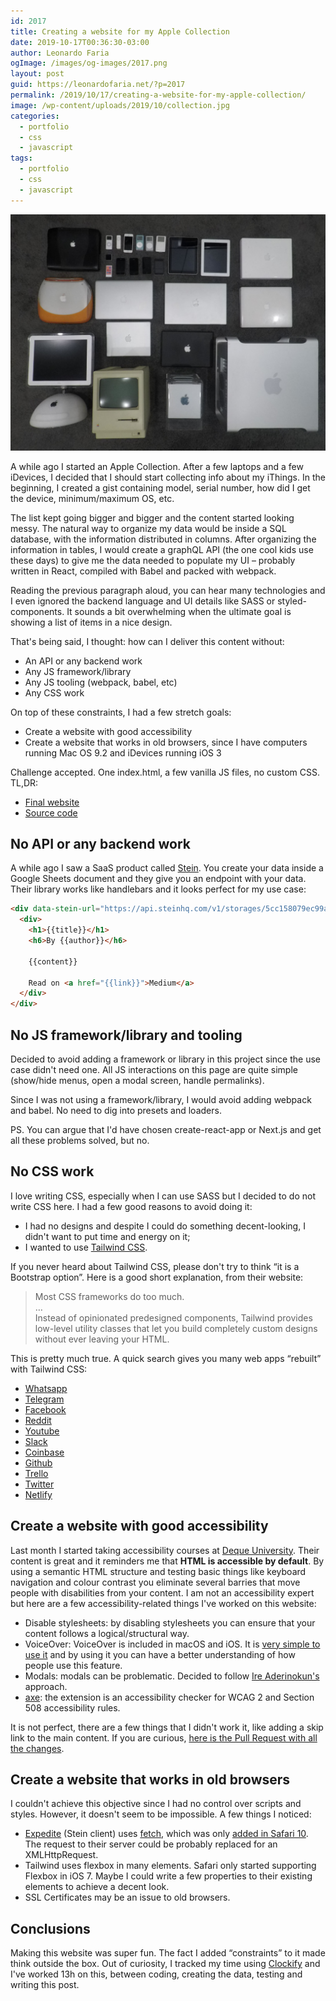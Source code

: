```yaml
---
id: 2017
title: Creating a website for my Apple Collection
date: 2019-10-17T00:36:30-03:00
author: Leonardo Faria
ogImage: /images/og-images/2017.png
layout: post
guid: https://leonardofaria.net/?p=2017
permalink: /2019/10/17/creating-a-website-for-my-apple-collection/
image: /wp-content/uploads/2019/10/collection.jpg
categories:
  - portfolio
  - css
  - javascript
tags:
  - portfolio
  - css
  - javascript
---
```


![Part of the collection](/wp-content/uploads/2019/10/collection.jpg)

A while ago I started an Apple Collection. After a few laptops and a few iDevices, I decided that I should start collecting info about my iThings. In the beginning, I created a gist containing model, serial number, how did I get the device, minimum/maximum OS, etc.

The list kept going bigger and bigger and the content started looking messy. The natural way to organize my data would be inside a SQL database, with the information distributed in columns. After organizing the information in tables, I would create a graphQL API (the one cool kids use these days) to give me the data needed to populate my UI – probably written in React, compiled with Babel and packed with webpack.

<!--more-->

Reading the previous paragraph aloud, you can hear many technologies and I even ignored the backend language and UI details like SASS or styled-components. It sounds a bit overwhelming when the ultimate goal is showing a list of items in a nice design.

That's being said, I thought: how can I deliver this content without:

  * An API or any backend work
  * Any JS framework/library
  * Any JS tooling (webpack, babel, etc)
  * Any CSS work

On top of these constraints, I had a few stretch goals:

  * Create a website with good accessibility
  * Create a website that works in old browsers, since I have computers running Mac OS 9.2 and iDevices running iOS 3

Challenge accepted. One index.html, a few vanilla JS files, no custom CSS. TL,DR:

  * [Final website](https://bit.ly/collection-website)
  * [Source code](https://bit.ly/collection-source)

## No API or any backend work

A while ago I saw a SaaS product called [Stein](https://steinhq.com/). You create your data inside a Google Sheets document and they give you an endpoint with your data. Their library works like handlebars and it looks perfect for my use case:

```html
<div data-stein-url="https://api.steinhq.com/v1/storages/5cc158079ec99a2f484dcb40/Sheet1" data-stein-limit="2">
  <div>
    <h1>{{title}}</h1>
    <h6>By {{author}}</h6>

    {{content}}

    Read on <a href="{{link}}">Medium</a>
  </div>
</div>
```

## No JS framework/library and tooling

Decided to avoid adding a framework or library in this project since the use case didn't need one. All JS interactions on this page are quite simple (show/hide menus, open a modal screen, handle permalinks).

Since I was not using a framework/library, I would avoid adding webpack and babel. No need to dig into presets and loaders.

PS. You can argue that I'd have chosen create-react-app or Next.js and get all these problems solved, but no.

## No CSS work

I love writing CSS, especially when I can use SASS but I decided to do not write CSS here. I had a few good reasons to avoid doing it:

  * I had no designs and despite I could do something decent-looking, I didn't want to put time and energy on it;
  * I wanted to use [Tailwind CSS](https://tailwindcss.com).

If you never heard about Tailwind CSS, please don't try to think &#8220;it is a Bootstrap option&#8221;. Here is a good short explanation, from their website:

<blockquote class="wp-block-quote">
  <p>
    Most CSS frameworks do too much.<br />&#8230;<br />Instead of opinionated predesigned components, Tailwind provides low-level utility classes that let you build completely custom designs without ever leaving your HTML.
  </p>
</blockquote>

This is pretty much true. A quick search gives you many web apps &#8220;rebuilt&#8221; with Tailwind CSS:

  * [Whatsapp](https://tailwindcomponents.com/component/whatsapp-web-clone)
  * [Telegram](https://tailwindcomponents.com/component/telegram-desktop-using-tailwindcss)
  * [Facebook](https://tailwindcomponents.com/component/facebook-clone)
  * [Reddit](https://tailwindcomponents.com/component/reddit-clone)
  * [Youtube](https://tailwindcomponents.com/component/youtube-clone)
  * [Slack](https://tailwindcomponents.com/component/slack-clone-1)
  * [Coinbase](https://tailwindcomponents.com/component/coinbase-clone)
  * [Github](https://tailwindcomponents.com/component/github-profile-clone)
  * [Trello](https://tailwindcomponents.com/component/trello-panel-clone)
  * [Twitter](https://codepen.io/drehimself/full/vpeVMx/)
  * [Netlify](https://www.youtube.com/watch?v=_JhTaENzfZQ)

## Create a website with good accessibility

Last month I started taking accessibility courses at [Deque University](https://dequeuniversity.com/curriculum/packages/full). Their content is great and it reminders me that **HTML is accessible by default**. By using a semantic HTML structure and testing basic things like keyboard navigation and colour contrast you eliminate several barries that move people with disabilities from your content. I am not an accessibility expert but here are a few accessibility-related things I've worked on this website:

  * Disable stylesheets: by disabling stylesheets you can ensure that your content follows a logical/structural way.
  * VoiceOver: VoiceOver is included in macOS and iOS. It is [very simple to use it](https://webaim.org/articles/voiceover/) and by using it you can have a better understanding of how people use this feature.
  * Modals: modals can be problematic. Decided to follow [Ire Aderinokun's](https://bitsofco.de/accessible-modal-dialog/) approach.
  * [axe](https://chrome.google.com/webstore/detail/axe-web-accessibility-tes/lhdoppojpmngadmnindnejefpokejbdd): the extension is an accessibility checker for WCAG 2 and Section 508 accessibility rules.

It is not perfect, there are a few things that I didn't work it, like adding a skip link to the main content. If you are curious, [here is the Pull Request with all the changes](https://github.com/leonardofaria/collection/pull/1).

## Create a website that works in old browsers

I couldn't achieve this objective since I had no control over scripts and styles. However, it doesn't seem to be impossible. A few things I noticed:

  * [Expedite](https://github.com/SteinHQ/Expedite) (Stein client) uses [fetch](https://github.com/SteinHQ/Expedite/blob/master/index.js#L51-L54), which was only [added in Safari 10](https://caniuse.com/#feat=fetch). The request to their server could be probably replaced for an XMLHttpRequest.
  * Tailwind uses flexbox in many elements. Safari only started supporting Flexbox in iOS 7. Maybe I could write a few properties to their existing elements to achieve a decent look.
  * SSL Certificates may be an issue to old browsers.

## Conclusions

Making this website was super fun. The fact I added &#8220;constraints&#8221; to it made think outside the box. Out of curiosity, I tracked my time using [Clockify](https://clockify.me) and I've worked 13h on this, between coding, creating the data, testing and writing this post.
